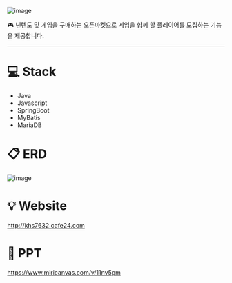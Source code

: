 ![image](https://user-images.githubusercontent.com/107542350/224028679-fceaf700-99c9-4a34-bf21-aa37c751b777.png)

:video_game: 닌텐도 및 게임을 구매하는 오픈마켓으로 게임을 함께 할 플레이어를 모집하는 기능을 제공합니다.
***

# :computer: Stack
* Java
* Javascript
* SpringBoot
* MyBatis
* MariaDB 

# :clipboard: ERD
![image](https://user-images.githubusercontent.com/107542350/224039718-a9392d06-2f1b-4eaa-b9ac-892fa5664343.png)

# :bulb: Website
http://khs7632.cafe24.com

# :microphone: PPT
https://www.miricanvas.com/v/11nv5pm
